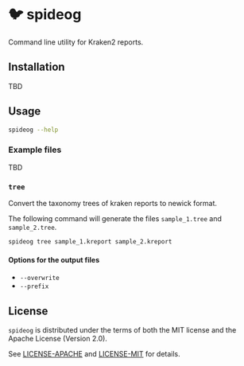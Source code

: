# 🐦 spideog

Command line utility for Kraken2 reports.

## Installation

TBD

## Usage

```sh
spideog --help
```

### Example files

TBD

### `tree`

Convert the taxonomy trees of kraken reports to newick format.

The following command will generate the files `sample_1.tree` and `sample_2.tree`.

```sh
spideog tree sample_1.kreport sample_2.kreport
```

#### Options for the output files

- `--overwrite` 
- `--prefix` 

## License

`spideog` is distributed under the terms of both the MIT license and the
Apache License (Version 2.0).

See [LICENSE-APACHE](./LICENSE-APACHE) and [LICENSE-MIT](./LICENSE-MIT) for
details.